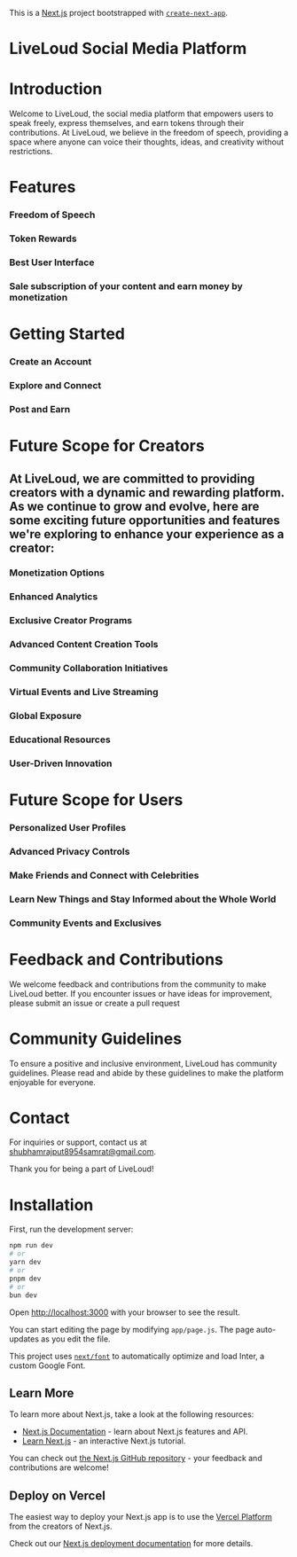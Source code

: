 This is a [Next.js](https://nextjs.org/) project bootstrapped with [`create-next-app`](https://github.com/vercel/next.js/tree/canary/packages/create-next-app).
# LiveLoud Social Media Platform

# Introduction
Welcome to LiveLoud, the social media platform that empowers users to speak freely, express themselves, and earn tokens through their contributions. At LiveLoud, we believe in the freedom of speech, providing a space where anyone can voice their thoughts, ideas, and creativity without restrictions.

# Features
### Freedom of Speech
### Token Rewards
### Best User Interface
### Sale subscription of your content and earn money by monetization

# Getting Started
### Create an Account
### Explore and Connect
### Post and Earn


# Future Scope for Creators
## At LiveLoud, we are committed to providing creators with a dynamic and rewarding platform. As we continue to grow and evolve, here are some exciting future opportunities and features we're exploring to enhance your experience as a creator:
### Monetization Options
### Enhanced Analytics
### Exclusive Creator Programs
### Advanced Content Creation Tools
### Community Collaboration Initiatives
### Virtual Events and Live Streaming
### Global Exposure
### Educational Resources
### User-Driven Innovation

# Future Scope for Users
### Personalized User Profiles
### Advanced Privacy Controls
### Make Friends and Connect with Celebrities
### Learn New Things and Stay Informed about the Whole World
### Community Events and Exclusives


# Feedback and Contributions
We welcome feedback and contributions from the community to make LiveLoud better. If you encounter issues or have ideas for improvement, please submit an issue or create a pull request


# Community Guidelines
To ensure a positive and inclusive environment, LiveLoud has community guidelines. Please read and abide by these guidelines to make the platform enjoyable for everyone.

# Contact
For inquiries or support, contact us at shubhamrajput8954samrat@gmail.com.

Thank you for being a part of LiveLoud!





# Installation

First, run the development server:

```bash
npm run dev
# or
yarn dev
# or
pnpm dev
# or
bun dev
```

Open [http://localhost:3000](http://localhost:3000) with your browser to see the result.

You can start editing the page by modifying `app/page.js`. The page auto-updates as you edit the file.

This project uses [`next/font`](https://nextjs.org/docs/basic-features/font-optimization) to automatically optimize and load Inter, a custom Google Font.

## Learn More

To learn more about Next.js, take a look at the following resources:

- [Next.js Documentation](https://nextjs.org/docs) - learn about Next.js features and API.
- [Learn Next.js](https://nextjs.org/learn) - an interactive Next.js tutorial.

You can check out [the Next.js GitHub repository](https://github.com/vercel/next.js/) - your feedback and contributions are welcome!

## Deploy on Vercel

The easiest way to deploy your Next.js app is to use the [Vercel Platform](https://vercel.com/new?utm_medium=default-template&filter=next.js&utm_source=create-next-app&utm_campaign=create-next-app-readme) from the creators of Next.js.

Check out our [Next.js deployment documentation](https://nextjs.org/docs/deployment) for more details.

